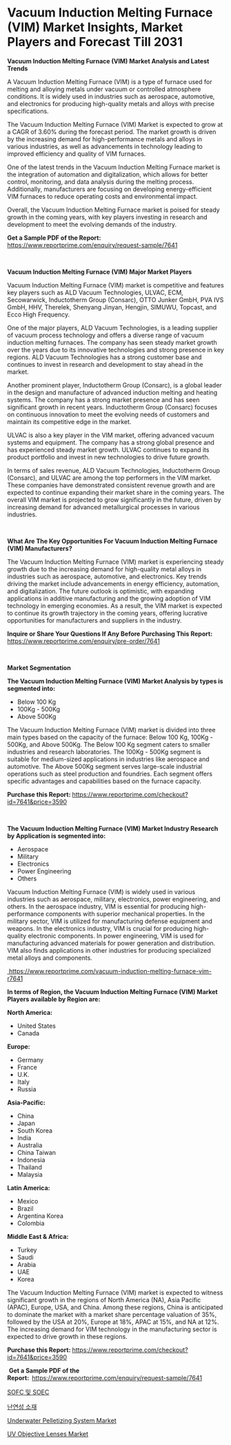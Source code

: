 <p><h1>Vacuum Induction Melting Furnace (VIM) Market Insights, Market Players and Forecast Till 2031</h1></p><p><strong>Vacuum Induction Melting Furnace (VIM) Market Analysis and Latest Trends</strong></p>
<p><p>A Vacuum Induction Melting Furnace (VIM) is a type of furnace used for melting and alloying metals under vacuum or controlled atmosphere conditions. It is widely used in industries such as aerospace, automotive, and electronics for producing high-quality metals and alloys with precise specifications.</p><p>The Vacuum Induction Melting Furnace (VIM) Market is expected to grow at a CAGR of 3.60% during the forecast period. The market growth is driven by the increasing demand for high-performance metals and alloys in various industries, as well as advancements in technology leading to improved efficiency and quality of VIM furnaces.</p><p>One of the latest trends in the Vacuum Induction Melting Furnace market is the integration of automation and digitalization, which allows for better control, monitoring, and data analysis during the melting process. Additionally, manufacturers are focusing on developing energy-efficient VIM furnaces to reduce operating costs and environmental impact.</p><p>Overall, the Vacuum Induction Melting Furnace market is poised for steady growth in the coming years, with key players investing in research and development to meet the evolving demands of the industry.</p></p>
<p><strong>Get a Sample PDF of the Report:&nbsp;</strong> <a href="https://www.reportprime.com/enquiry/request-sample/7641">https://www.reportprime.com/enquiry/request-sample/7641</a></p>
<p>&nbsp;</p>
<p><strong>Vacuum Induction Melting Furnace (VIM) Major Market Players</strong></p>
<p><p>Vacuum Induction Melting Furnace (VIM) market is competitive and features key players such as ALD Vacuum Technologies, ULVAC, ECM, Secowarwick, Inductotherm Group (Consarc), OTTO Junker GmbH, PVA IVS GmbH, HHV, Therelek, Shenyang Jinyan, Hengjin, SIMUWU, Topcast, and Ecco High Frequency.</p><p>One of the major players, ALD Vacuum Technologies, is a leading supplier of vacuum process technology and offers a diverse range of vacuum induction melting furnaces. The company has seen steady market growth over the years due to its innovative technologies and strong presence in key regions. ALD Vacuum Technologies has a strong customer base and continues to invest in research and development to stay ahead in the market.</p><p>Another prominent player, Inductotherm Group (Consarc), is a global leader in the design and manufacture of advanced induction melting and heating systems. The company has a strong market presence and has seen significant growth in recent years. Inductotherm Group (Consarc) focuses on continuous innovation to meet the evolving needs of customers and maintain its competitive edge in the market.</p><p>ULVAC is also a key player in the VIM market, offering advanced vacuum systems and equipment. The company has a strong global presence and has experienced steady market growth. ULVAC continues to expand its product portfolio and invest in new technologies to drive future growth.</p><p>In terms of sales revenue, ALD Vacuum Technologies, Inductotherm Group (Consarc), and ULVAC are among the top performers in the VIM market. These companies have demonstrated consistent revenue growth and are expected to continue expanding their market share in the coming years. The overall VIM market is projected to grow significantly in the future, driven by increasing demand for advanced metallurgical processes in various industries.</p></p>
<p>&nbsp;</p>
<p><strong>What Are The Key Opportunities For Vacuum Induction Melting Furnace (VIM) Manufacturers?</strong></p>
<p><p>The Vacuum Induction Melting Furnace (VIM) market is experiencing steady growth due to the increasing demand for high-quality metal alloys in industries such as aerospace, automotive, and electronics. Key trends driving the market include advancements in energy efficiency, automation, and digitalization. The future outlook is optimistic, with expanding applications in additive manufacturing and the growing adoption of VIM technology in emerging economies. As a result, the VIM market is expected to continue its growth trajectory in the coming years, offering lucrative opportunities for manufacturers and suppliers in the industry.</p></p>
<p><strong>Inquire or Share Your Questions If Any Before Purchasing This Report:</strong> <a href="https://www.reportprime.com/enquiry/pre-order/7641">https://www.reportprime.com/enquiry/pre-order/7641</a></p>
<p>&nbsp;</p>
<p><strong>Market Segmentation</strong></p>
<p><strong>The Vacuum Induction Melting Furnace (VIM) Market Analysis by types is segmented into:</strong></p>
<p><ul><li>Below 100 Kg</li><li>100Kg - 500Kg</li><li>Above 500Kg</li></ul></p>
<p><p>The Vacuum Induction Melting Furnace (VIM) market is divided into three main types based on the capacity of the furnace: Below 100 Kg, 100Kg - 500Kg, and Above 500Kg. The Below 100 Kg segment caters to smaller industries and research laboratories. The 100Kg - 500Kg segment is suitable for medium-sized applications in industries like aerospace and automotive. The Above 500Kg segment serves large-scale industrial operations such as steel production and foundries. Each segment offers specific advantages and capabilities based on the furnace capacity.</p></p>
<p><strong>Purchase this Report:&nbsp;</strong><a href="https://www.reportprime.com/checkout?id=7641&price=3590">https://www.reportprime.com/checkout?id=7641&price=3590</a></p>
<p>&nbsp;</p>
<p><strong>The Vacuum Induction Melting Furnace (VIM) Market Industry Research by Application is segmented into:</strong></p>
<p><ul><li>Aerospace</li><li>Military</li><li>Electronics</li><li>Power Engineering</li><li>Others</li></ul></p>
<p><p>Vacuum Induction Melting Furnace (VIM) is widely used in various industries such as aerospace, military, electronics, power engineering, and others. In the aerospace industry, VIM is essential for producing high-performance components with superior mechanical properties. In the military sector, VIM is utilized for manufacturing defense equipment and weapons. In the electronics industry, VIM is crucial for producing high-quality electronic components. In power engineering, VIM is used for manufacturing advanced materials for power generation and distribution. VIM also finds applications in other industries for producing specialized metal alloys and components.</p></p>
<p><a href="https://www.reportprime.com/vacuum-induction-melting-furnace-vim-r7641">&nbsp;https://www.reportprime.com/vacuum-induction-melting-furnace-vim-r7641</a></p>
<p><strong>In terms of Region, the Vacuum Induction Melting Furnace (VIM) Market Players available by Region are:</strong></p>
<p>
    <p> <strong> North America: </strong>
        <ul>
            <li>United States</li>
            <li>Canada</li>
        </ul>
        </p> 
    <p> <strong> Europe: </strong>
        <ul>
            <li>Germany</li>
            <li>France</li>
            <li>U.K.</li>
            <li>Italy</li>
            <li>Russia</li>
        </ul>
        </p> 
    <p> <strong> Asia-Pacific: </strong>
        <ul>
            <li>China</li>
            <li>Japan</li>
            <li>South Korea</li>
            <li>India</li>
            <li>Australia</li>
            <li>China Taiwan</li>
            <li>Indonesia</li>
            <li>Thailand</li>
            <li>Malaysia</li>
        </ul>
        </p> 
    <p> <strong> Latin America: </strong>
        <ul>
            <li>Mexico</li>
            <li>Brazil</li>
            <li>Argentina Korea</li>
            <li>Colombia</li>
        </ul>
        </p> 
    <p> <strong> Middle East & Africa: </strong>
        <ul>
            <li>Turkey</li>
            <li>Saudi</li>
            <li>Arabia</li>
            <li>UAE</li>
            <li>Korea</li>
        </ul>
    </p>
    </p>
<p><p>The Vacuum Induction Melting Furnace (VIM) market is expected to witness significant growth in the regions of North America (NA), Asia Pacific (APAC), Europe, USA, and China. Among these regions, China is anticipated to dominate the market with a market share percentage valuation of 35%, followed by the USA at 20%, Europe at 18%, APAC at 15%, and NA at 12%. The increasing demand for VIM technology in the manufacturing sector is expected to drive growth in these regions.</p></p>
<p><strong>Purchase this Report: </strong><a href="https://www.reportprime.com/checkout?id=7641&price=3590">https://www.reportprime.com/checkout?id=7641&price=3590</a></p>
<p>&nbsp;<strong>Get a Sample PDF of the Report:&nbsp;&nbsp;</strong><a href="https://www.reportprime.com/enquiry/request-sample/7641">https://www.reportprime.com/enquiry/request-sample/7641</a></p>
<p><strong></strong></p>
<p><p><a href="https://github.com/vsap75a286l/Market-Research-Report-List-2/blob/main/625692182952.md">SOFC 및 SOEC</a></p><p><a href="https://github.com/CarmellaLang1/Market-Research-Report-List-1/blob/main/128382572341.md">난연성 소재</a></p><p><a href="https://github.com/EbonyHane1955/Market-Research-Report-List-1/blob/main/underwater-pelletizing-system-market.md">Underwater Pelletizing System Market</a></p><p><a href="https://github.com/NaomieConner2023/Market-Research-Report-List-1/blob/main/uv-objective-lenses-market.md">UV Objective Lenses Market</a></p></p>